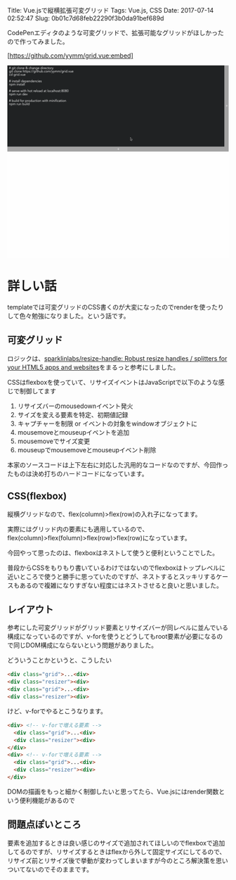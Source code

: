 Title: Vue.jsで縦横拡張可変グリッド
Tags: Vue.js, CSS
Date: 2017-07-14 02:52:47
Slug: 0b01c7d68feb22290f3b0da91bef689d

CodePenエディタのような可変グリッドで、拡張可能なグリッドがほしかったので作ってみました。

[https://github.com/yymm/grid.vue:embed]

![demo](https://github.com/yymm/grid.vue/raw/master/capture.gif)

# 詳しい話

templateでは可変グリッドのCSS書くのが大変になったのでrenderを使ったりして色々勉強になりました。という話です。

## 可変グリッド

ロジックは、[sparklinlabs/resize-handle: Robust resize handles / splitters for your HTML5 apps and websites](https://github.com/sparklinlabs/resize-handle "sparklinlabs/resize-handle: Robust resize handles / splitters for your HTML5 apps and websites")をまるっと参考にしました。

CSSはflexboxを使っていて、リサイズイベントはJavaScriptで以下のような感じで制御してます

1. リサイズバーのmousedownイベント発火
2. サイズを変える要素を特定、初期値記録
3. キャプチャーを制限 or イベントの対象をwindowオブジェクトに
4. mousemoveとmouseupイベントを追加
5. mousemoveでサイズ変更
6. mouseupでmousemoveとmouseupイベント削除

本家のソースコードは上下左右に対応した汎用的なコードなのですが、今回作ったものは決め打ちのハードコードになっています。

## CSS(flexbox)

縦横グリッドなので、flex(column)>flex(row)の入れ子になってます。

実際にはグリッド内の要素にも適用しているので、flex(column)>flex(folumn)>flex(row)>flex(row)になっています。

今回やって思ったのは、flexboxはネストして使うと便利ということでした。

普段からCSSをもりもり書いているわけではないのでflexboxはトップレベルに近いところで使うと勝手に思っていたのですが、ネストするとスッキリするケースもあるので複雑になりすぎない程度にはネストさせると良いと思いました。

## レイアウト

参考にした可変グリッドがグリッド要素とリサイズバーが同レベルに並んでいる構成になっているのですが、v-forを使うとどうしてもroot要素が必要になるので同じDOM構成にならないという問題がありました。

どういうことかというと、こうしたい

```html
<div class="grid">...<div>
<div class="resizer"><div>
<div class="grid">...<div>
<div class="resizer"><div>
```

けど、v-forでやるとこうなります。

```html
<div> <!-- v-forで増える要素 -->
  <div class="grid">...<div>
  <div class="resizer"><div>
</div>
<div> <!-- v-forで増える要素 -->
  <div class="grid">...<div>
  <div class="resizer"><div>
</div>
```

DOMの描画をもっと細かく制御したいと思ってたら、Vue.jsにはrender関数という便利機能があるので

## 問題点ぽいところ

要素を追加するときは良い感じのサイズで追加されてほしいのでflexboxで追加してるのですが、リサイズするときはflexから外して固定サイズにしてるので、リサイズ前とリサイズ後で挙動が変わってしまいますが今のところ解決策を思いついてないのでそのままです。
